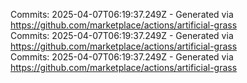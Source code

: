Commits: 2025-04-07T06:19:37.249Z - Generated via https://github.com/marketplace/actions/artificial-grass
<br>
Commits: 2025-04-07T06:19:37.249Z - Generated via https://github.com/marketplace/actions/artificial-grass
<br>
Commits: 2025-04-07T06:19:37.249Z - Generated via https://github.com/marketplace/actions/artificial-grass
<br>
